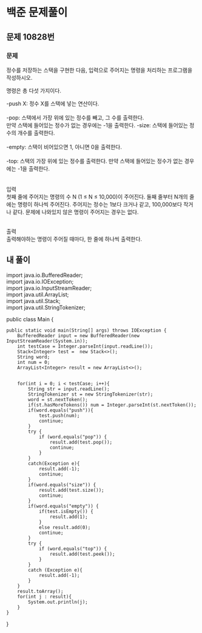 # 백준 문제풀이

## 문제 10828번
### 문제<br>
정수를 저장하는 스택을 구현한 다음, 입력으로 주어지는 명령을 처리하는 프로그램을 작성하시오.

명령은 총 다섯 가지이다.

-push X: 정수 X를 스택에 넣는 연산이다.<br><br>
-pop: 스택에서 가장 위에 있는 정수를 빼고, 그 수를 출력한다.<br> 만약 스택에 들어있는 정수가 없는 경우에는 -1을 출력한다.
-size: 스택에 들어있는 정수의 개수를 출력한다.<br><br>
-empty: 스택이 비어있으면 1, 아니면 0을 출력한다.<br><br>
-top: 스택의 가장 위에 있는 정수를 출력한다. 만약 스택에 들어있는 정수가 없는 경우에는 -1을 출력한다.<br><br><br>
입력<br>
첫째 줄에 주어지는 명령의 수 N (1 ≤ N ≤ 10,000)이 주어진다. 둘째 줄부터 N개의 줄에는 명령이 하나씩 주어진다. 주어지는 정수는 1보다 크거나 같고, 100,000보다 작거나 같다. 문제에 나와있지 않은 명령이 주어지는 경우는 없다.<br><br>

출력<br>
출력해야하는 명령이 주어질 때마다, 한 줄에 하나씩 출력한다.

## 내 풀이
import java.io.BufferedReader;<br>
import java.io.IOException;<br>
import java.io.InputStreamReader;<br>
import java.util.ArrayList;<br>
import java.util.Stack;<br>
import java.util.StringTokenizer;<br>

public class Main {

    public static void main(String[] args) throws IOException {
        BufferedReader input = new BufferedReader(new InputStreamReader(System.in));
        int testCase = Integer.parseInt(input.readLine());
        Stack<Integer> test =  new Stack<>();
        String word;
        int num = 0;
        ArrayList<Integer> result = new ArrayList<>();


        for(int i = 0; i < testCase; i++){
            String str = input.readLine();
            StringTokenizer st = new StringTokenizer(str);
            word = st.nextToken();
            if(st.hasMoreTokens()) num = Integer.parseInt(st.nextToken());
            if(word.equals("push")){
                test.push(num);
                continue;
            }
            try {
                if (word.equals("pop")) {
                    result.add(test.pop());
                    continue;
                }
            }
            catch(Exception e){
                result.add(-1);
                continue;
            }
            if(word.equals("size")) {
                result.add(test.size());
                continue;
            }
            if(word.equals("empty")) {
                if(test.isEmpty()) {
                    result.add(1);
                }
                else result.add(0);
                continue;
            }
            try {
                if (word.equals("top")) {
                    result.add(test.peek());
                }
            }
            catch (Exception e){
                result.add(-1);
            }
        }
        result.toArray();
        for(int j : result){
            System.out.println(j);
        }
    }
}